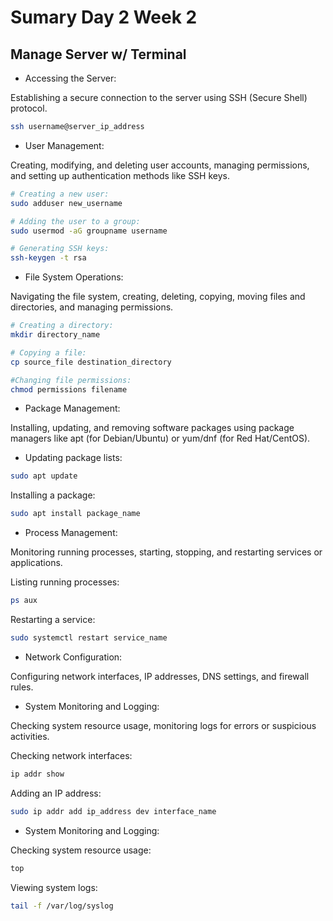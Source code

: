 # Sumary Day 2 Week 2

## Manage Server w/ Terminal

- Accessing the Server:

Establishing a secure connection to the server using SSH (Secure Shell) protocol.

```bash
ssh username@server_ip_address
```

- User Management:

Creating, modifying, and deleting user accounts, managing permissions, and setting up authentication methods like SSH keys.

```bash
# Creating a new user:
sudo adduser new_username

# Adding the user to a group:
sudo usermod -aG groupname username

# Generating SSH keys:
ssh-keygen -t rsa
```

- File System Operations:

Navigating the file system, creating, deleting, copying, moving files and directories, and managing permissions.

```bash
# Creating a directory:
mkdir directory_name

# Copying a file:
cp source_file destination_directory

#Changing file permissions:
chmod permissions filename
```

- Package Management:

Installing, updating, and removing software packages using package managers like apt (for Debian/Ubuntu) or yum/dnf (for Red Hat/CentOS).

- Updating package lists:

```bash
sudo apt update
```

Installing a package:

```bash
sudo apt install package_name
```

- Process Management:

Monitoring running processes, starting, stopping, and restarting services or applications.

Listing running processes:

```bash
ps aux
```

Restarting a service:

```bash
sudo systemctl restart service_name
```

- Network Configuration:

Configuring network interfaces, IP addresses, DNS settings, and firewall rules.

- System Monitoring and Logging:

Checking system resource usage, monitoring logs for errors or suspicious activities.

Checking network interfaces:

```bash
ip addr show
```

Adding an IP address:

```bash
sudo ip addr add ip_address dev interface_name
```

- System Monitoring and Logging:

Checking system resource usage:

```bash
top
```

Viewing system logs:

```bash
tail -f /var/log/syslog
```

